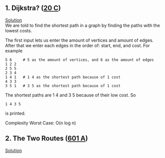 ## 1. Dijkstra? ([20 C](http://codeforces.com/contest/20/problem/C))  
[Solution](http://codeforces.com/contest/20/submission/45768304)  
We are told to find the shortest path in a graph by finding the paths with the lowest costs.

The first input lets us enter the amount of vertices and amount of edges. After that we enter each edges in the order of: start, end, and cost. For example
```
5 6     # 5 as the amount of vertices, and 6 as the amount of edges
1 2 2   
2 5 5
2 3 4
1 4 1   # 1 4 as the shortest path because of 1 cost
4 3 3
3 5 1   # 3 5 as the shortest path because of 1 cost
```
The shortest paths are 1 4 and 3 5 because of their low cost. So 
```
1 4 3 5
``` 
is printed.

Complexity Worst Case: O(n log n)

## 2. The Two Routes ([601 A](http://codeforces.com/problemset/problem/601/A))  
[Solution](http://codeforces.com/problemset/submission/601/45771218)  
